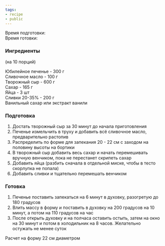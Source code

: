 ```yaml
---
tags:
- recipe
- public
---
```


Время подготовки:  
Время готовки:

### Ингредиенты

(на 10 порций)

Юбилейное печенье - 300 г  
Сливочное масло - 100 г  
Творожный сыр - 600 г  
Сахар - 165 г  
Яйца - 3 шт  
Сливки 20-35% - 200 г  
Ванильный сахар или экстракт ванили

### Подготовка

1. Достать творожный сыр за 30 минут до начала приготовления
1. Печенье измельчить в труху и добавить всё сливочное масло, предварительно растопив
1. Распределить по форме для запекания 20 - 22 см с заходом на половину высоты на бортики
1. В творожный сыр добавить весь сахар и начать перемешивать вручную венчиком, пока не перестанет скрипеть сахар
1. Добавить яйца (разбить сначала в отдельной миске, чтобы в тесто скорлупка не попала)
1. Добавить сливки и тщательно перемешать венчиком

### Готовка

1. Печенье поставить запекаться на 6 минут в духовку, разогретую до 180 градусов
1. Влить массу в форму и поставить в духовку на 200 градусов на 10 минут, а потом на 110 градусов на час
1. После открыть духовку и на полчаса оставить остыть, затем на окно на 30 минут и потом в холодильник на 8 часов. Желательно остужать не менее суток

Расчет на форму 22 см диаметром
